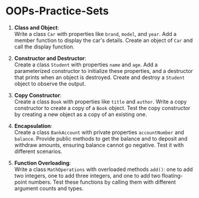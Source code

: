 # OOPs-Practice-Sets

1. **Class and Object**:  
   Write a class `Car` with properties like `brand`, `model`, and `year`. Add a member function to display the car's details. Create an object of `Car` and call the display function.
   
3. **Constructor and Destructor**:  
   Create a class `Student` with properties `name` and `age`. Add a parameterized constructor to initialize these properties, and a destructor that prints when an object is destroyed. Create and destroy a `Student` object to observe the output.
   
5. **Copy Constructor**:  
   Create a class `Book` with properties like `title` and `author`. Write a copy constructor to create a copy of a `Book` object. Test the copy constructor by creating a new object as a copy of an existing one.

4. **Encapsulation**:  
   Create a class `BankAccount` with private properties `accountNumber` and `balance`. Provide public methods to get the balance and to deposit and withdraw amounts, ensuring balance cannot go negative. Test it with different scenarios.

10. **Function Overloading**:  
   Write a class `MathOperations` with overloaded methods `add()`: one to add two integers, one to add three integers, and one to add two floating-point numbers. Test these functions by calling them with different argument counts and types.
